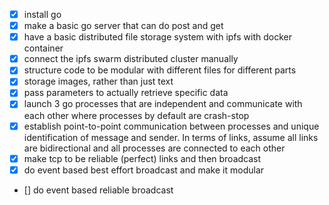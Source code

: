 - [x] install go
- [x] make a basic go server that can do post and get
- [x] have a basic distributed file storage system with ipfs with docker container
- [x] connect the ipfs swarm distributed cluster manually
- [X] structure code to be modular with different files for different parts
- [x] storage images, rather than just text
- [x] pass parameters to actually retrieve specific data
- [x] launch 3 go processes that are independent and communicate with each other where processes by default are crash-stop
- [x] establish point-to-point communication between processes and unique identification of message and sender. In terms of links, assume all links are bidirectional and all processes are connected to each other
- [x] make tcp to be reliable (perfect) links and then broadcast
- [x] do event based best effort broadcast and make it modular
- [] do event based reliable broadcast